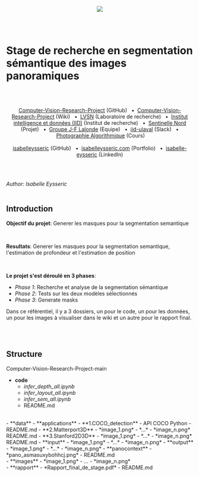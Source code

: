 <p align="center">
  <img src="http://vision.gel.ulaval.ca/skin/fr/images/interface/logo_lvsn.gif" />
</p>
<br/>
<br/>


# Stage de recherche en segmentation sémantique des images panoramiques
<br/>
<br/>


<p align='center'>
  <a href="https://github.com/isabelleysseric/Computer-Vision-Research-Project">Computer-Vision-Research-Project</a> (GitHub)
  &nbsp; • &nbsp;<a href="https://github.com/isabelleysseric/Computer-Vision-Research-Project/wiki">Computer-Vision-Research-Project</a> (Wiki)
  &nbsp; • &nbsp;<a href="http://vision.gel.ulaval.ca/fr/about/index.php">LVSN</a> (Laboratoire de recherche)
  &nbsp; • &nbsp;<a href="https://iid.ulaval.ca/">Institut intelligence et données (IID)</a> (Institut de recherche)
  &nbsp; • &nbsp;<a href="https://sentinellenord.ulaval.ca/projets-de-recherche/design-biophilique-dans-larctique-co-creation-communautaire">Sentinelle Nord</a> (Projet)
  &nbsp; • &nbsp;<a href="http://vision.gel.ulaval.ca/~jflalonde/students/">Groupe J-F Lalonde</a> (Equipe)
  &nbsp; • &nbsp;<a href="https://iid-ulaval.slack.com/archives/C0141TJKPH7">iid-ulaval</a> (Slack)
  &nbsp; • &nbsp;<a href="http://wcours.gel.ulaval.ca/GIF4105/index.html">Photographie Algorithmique</a> (Cours)<br/><br/>
  <a href="https://github.com/isabelleysseric">isabelleysseric</a> (GitHub)
  &nbsp; • &nbsp;<a href="https://isabelleysseric.com/">isabelleysseric.com</a> (Portfolio)
  &nbsp; • &nbsp;<a href="https://www.linkedin.com/in/isabelle-eysseric/">isabelle-eysseric</a> (LinkedIn)<br/>
</p>
<br/>
<br/>


*Author: Isabelle Eysseric*
<br/>
<br/>


## Introduction

**Objectif du projet**: Generer les masques pour la segmentation semantique

<br/>
  
**Resultats**: Generer les masques pour la segmentation semantique, l'estimation de profondeur et l'estimation de position

<br/>

**Le projet s'est déroulé en 3 phases**:  

* *Phase 1*: Recherche et analyse de la segmentation sémantique
* *Phase 2*: Tests sur les deux modèles sélectionnés
* *Phase 3*: Generate masks
  
Dans ce référentiel, il y a 3 dossiers, un pour le code, un pour les données, un pour les images à visualiser dans le wiki et un autre pour le rapport final.
  
<br/>
<br/>
  
## Structure
  
Computer-Vision-Research-Project-main  

- **code**  
  - *infer_depth_all.ipynb*  
  - *infer_layout_all.ipynb*  
  - *infer_sem_all.ipynb*  
  - README.md  
<br/>
- **data**  
  - **applications**  
    - **1.COCO_detection**  
      - API COCO Python  
      - README.md  
    - **2.Matterport3D**   
      - *image_1.png*  
      - *...*    
      - *image_n.png*  
      README.md  
    - **3.Stanford2D3D**  
      - *image_1.png*  
      - *...*    
      - *image_n.png*  
      README.md  
  - **input**  
    - *image_1.png*  
    - *...*  
    - *image_n.png*  
  - **output**  
    - *image_1.png*  
    - *...*  
    - *image_n.png*  
  - **panocontext**  
    - *pano_asmasuxybohhcj.png*  
  - README.md  
<br/>
- **images**   
  - *image_1.png*  
  - ...  
  - *image_n.png*  
<br/>
- **rapport**  
  - *Rapport_final_de_stage.pdf*  
  - README.md  
<br/>
<br/>
<br/>
  

